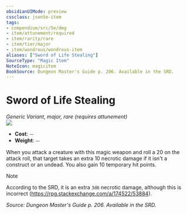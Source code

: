 ```yaml
---
obsidianUIMode: preview
cssclass: json5e-item
tags:
- compendium/src/5e/dmg
- item/attunement/required
- item/rarity/rare
- item/tier/major
- item/wondrous/wondrous-item
aliases: ["Sword of Life Stealing"]
SourceType: "Magic Item"
NoteIcon: magicitem
BookSource: Dungeon Master's Guide p. 206. Available in the SRD.
---
```

# Sword of Life Stealing
*Generic Variant, major, rare (requires attunement)*  
![](/2-Mechanics/CLI/items/img/sword-of-life-stealing.webp#right)  

- **Cost**: ⏤
- **Weight**: ⏤

When you attack a creature with this magic weapon and roll a 20 on the attack roll, that target takes an extra 10 necrotic damage if it isn't a construct or an undead. You also gain 10 temporary hit points.

> [!note]
> According to the SRD, it is an extra `3d6` necrotic damage, although this is incorrect (https://rpg.stackexchange.com/a/174522/53884).

*Source: Dungeon Master's Guide p. 206. Available in the SRD.*
